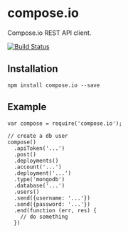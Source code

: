 compose.io
==========

Compose.io REST API client.

[![Build Status](https://travis-ci.org/psirenny/compose.io.png?branch=master)](https://travis-ci.org/psirenny/compose.io)

Installation
------------

    npm install compose.io --save

Example
-------

    var compose = require('compose.io');

    // create a db user
    compose()
      .apiToken('...')
      .post()
      .deployments()
      .account('...')
      .deployment('...')
      .type('mongodb')
      .database('...')
      .users()
      .send({username: '...'})
      .send({password: '...'})
      .end(function (err, res) {
        // do something  
      })
